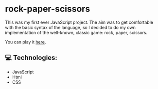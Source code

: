# rock-paper-scissors

<p> This was my first ever JavaScript project. The aim was to get comfortable with the basic syntax of the language, so I decided to do my own implementation of the well-known, classic game: rock, paper, scissors.
<p> You can play it <a href="https://amarques02.github.io/rock-paper-scissors/">here</a>.</p>
<h2> 💻 Technologies:</h2>
<ul>
	<li>JavaScript</li>
	<li>Html</li>
	<li>CSS</li>
</ul>
